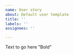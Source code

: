 ```yaml
---
name: User story
about: Default user template
title: ''
labels: ''
assignees: ''

---
```


Text to go here
"Bold"
